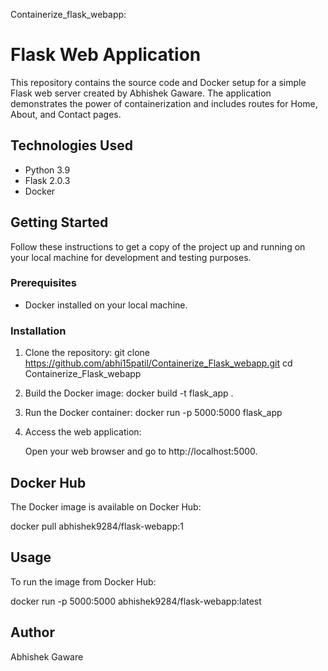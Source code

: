 Containerize_flask_webapp:

# Flask Web Application

This repository contains the source code and Docker setup for a simple Flask web server created by Abhishek Gaware. The application demonstrates the power of containerization and includes routes for Home, About, and Contact pages.

## Technologies Used
- Python 3.9
- Flask 2.0.3
- Docker

## Getting Started
Follow these instructions to get a copy of the project up and running on your local machine for development and testing purposes.

### Prerequisites
- Docker installed on your local machine.

### Installation

1. Clone the repository:
   git clone https://github.com/abhi15patil/Containerize_Flask_webapp.git
   cd Containerize_Flask_webapp

2. Build the Docker image:
   docker build -t flask_app .

3. Run the Docker container:
   docker run -p 5000:5000 flask_app

4. Access the web application:

   Open your web browser and go to http://localhost:5000.

## Docker Hub

The Docker image is available on Docker Hub:

docker pull abhishek9284/flask-webapp:1

## Usage

To run the image from Docker Hub:

docker run -p 5000:5000 abhishek9284/flask-webapp:latest

## Author
Abhishek Gaware



